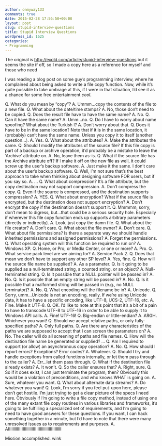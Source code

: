 ```yaml
---
author: onmyway133
comments: true
date: 2015-02-28 17:56:50+00:00
layout: post
slug: stupid-interview-questions
title: Stupid Interview Questions
wordpress_id: 1625
categories:
- Programming
---
```


The original is http://exold.com/article/stupid-interview-questions but it seems the site if off, so I made a copy here as a reference for myself and those who need

I was reading a blog post on some guy’s programming interview, where he complained about being asked to write a file copy function. Now, while it’s quite possible to take umbrage at this, if I were in that situation, I’d see it as a chance for some free entertainment _cool_.

Q. What do you mean by “copy”?
A. Ummm…copy the contents of the file to a new file.
Q. What about the date/time stamps?
A. No, those don’t need to be copied.
Q. Does the result file have to have the same name?
A. No.
Q. Can it have the same name?
A. Umm…no.
Q. Do I have to worry about name spoofing? What about the Turkish I?
A. Don’t worry about that.
Q. Does it have to be in the same location? Note that if it is in the same location, it (probably) can’t have the same name. Unless you copy it to itself (another question…).
A. Yes.
Q. What about the attributes?
A. Make the attributes the same.
Q. Should I modify the attributes of the source file? If this file copy is part of a backup or archive operation, it’d probably be a mistake to leave the ‘Archive’ attribute on.
A. No, leave them as-is.
Q. What if the source file has the Archive attribute off? If I make it off on the new file as well, it could screw up the user’s backup software.
A. Just make it the same. I don’t care about the user’s backup software.
Q. Well, I’m not sure that’s the best approach to take when thinking about designing software FOR users, but if you say so.
A. …
Q. What about compression? It’s a file attribute, but the copy destination may not support compression.
A. Don’t compress the copy.
Q. Even if the source is compressed, and the destination supports compression?
A. YES.
Q. What about encryption? What if the source file is encrypted, but the destination does not support encryption?
A. Don’t encrypt the copy if the destination doesn’t support it.
Q. Mmmmm, sorry, don’t mean to digress, but…that could be a serious security hole. Especially if wherever this file copy function ends up supports arbitrary parameters (directly or indirectly).
A. Look, just copy the damn file.
Q. What about the file creator?
A. Don’t care.
Q. What about the file owner?
A. Don’t care.
Q. What about file permissions? Is there a separate way we should handle inherited permissions and assigned permissions?
A. Forget the permissions.
Q. What operating system will this function be required to run on?
A. Windows XP.
Q. Home, or Pro, or Media Center, or one or more?
A. Pro.
Q. What service pack level are we aiming for?
A. Service Pack 2.
Q. Does that mean we don’t have to support any other SP level?
A. Yes, fine.
Q. How will the source file name be supplied?
A. As a parameter.
Q. Is it going to be supplied as a null-terminated string, a counted string, or an object?
A. Null-terminated string.
Q. Is it possible that a NULL pointer will be passed in?
A. No.
Q. Is it possible that an empty string will be passed in?
A. No.
Q. Is it possible that a malformed string will be passed in (e.g., no NULL terminator)?
A. No.
Q. What encoding will the filename be in?
A. Unicode.
Q. Sorry, umm…Unicode is not an encoding, really. If we’re using Unicode data, it has to have a specific encoding, like UTF-8, UCS-2, UTF-16, etc.
A. Fine. Make it UTF-8.
Q. OK. I’d like to note at this point that it’s a bit of a pain to have to transcode UTF-8 to UTF-16 in order to be able to supply it to Windows API calls.
A. Fine! UTF-16!
Q. Big-endian or little-endian?
A. ARGH. Whichever you want!
Q. Should we accept relative paths, or only fully-specified paths?
A. Only full paths.
Q. Are there any characteristics of the paths we are supposed to accept that I can screen the parameters on?
A. No. The caller will do all screening of paths and file names.
Q. How will the destination file name be generated or supplied?
…
Q. Am I required to support (or allow) an asynchronous copy operation?
A. No.
Q. How should I report errors? Exceptions? Error codes?
A. Whatever.
Q. Should I try and handle exceptions from called functions internally, or let them pass through to the caller?
A. Err…let them pass through.
Q. What if the destination file already exists?
A. It won’t.
Q. So the caller ensures that?
A. Right, sure.
Q. So if it does exist, I can just terminate the program, then? Obviously this would be a violation of preconditions, and who knows WHAT is going on.
A. Sure, whatever you want.
Q. What about alternate data streams?
A. Do whatever you want!
Q. Look, I’m sorry if you feel put-upon here, please don’t get hostile. I’m just trying to get a clear picture of the specs I need here. Obviously if I’m going to write a file copy method, instead of using one of the many extant file copy routines in various libraries and frameworks, it’s going to be fulfilling a specialized set of requirements, and I’m going to need to have good answers for these questions. If you want, I can hack something together in a minute, but I’d have to note that there were many unresolved issues as to requirements and purposes.
A. AIIIIIIIIIIIIIIIIIIIIIIIIIIIIIIIIIIIIIIIIIIIIIII

Mission accomplished. wink
